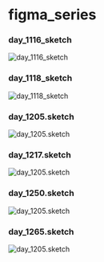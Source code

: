 # figma_series

<h3>day_1116_sketch</h3>
<img src="https://user-images.githubusercontent.com/58973431/115120059-1b8bab80-9fb4-11eb-8d30-a932c4365548.png" alt="day_1116_sketch"/>

<h3>day_1118_sketch</h3>
<img src="https://user-images.githubusercontent.com/58973431/115120097-58f03900-9fb4-11eb-880b-0535ce598ab9.jpg" alt="day_1118_sketch"/>

<h3>day_1205.sketch</h3>
<img src="https://user-images.githubusercontent.com/58973431/115120460-555db180-9fb6-11eb-95bf-833da1ddc13b.png" alt="day_1205.sketch"/>


<h3>day_1217.sketch</h3>
<img src="https://user-images.githubusercontent.com/58973431/115120560-c2714700-9fb6-11eb-8b17-516292fc6354.png" alt="day_1205.sketch"/>

<h3>day_1250.sketch</h3>
<img src="" alt="day_1205.sketch"/>


<h3>day_1265.sketch</h3>
<img src="" alt="day_1205.sketch"/>
